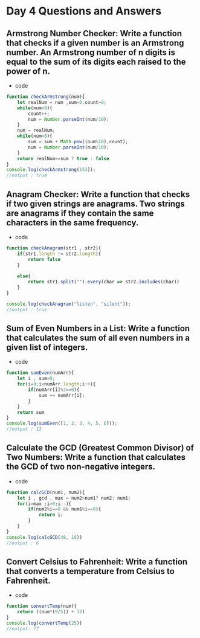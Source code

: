# Day 4 Questions and Answers

## Armstrong Number Checker: Write a function that checks if a given number is an Armstrong number. An Armstrong number of n digits is equal to the sum of its digits each raised to the power of n.

* code

```js 
function checkArmstrong(num){
    let realNum = num ,sum=0,count=0;
    while(num>0){
        count++;
        num = Number.parseInt(num/10);
    }
    num = realNum;
    while(num>0){
        sum = sum + Math.pow((num%10),count);
        num = Number.parseInt(num/10);
    }
    return realNum==sum ? true : false
}
console.log(checkArmstrong(153));
//output : true
```

## Anagram Checker: Write a function that checks if two given strings are anagrams. Two strings are anagrams if they contain the same characters in the same frequency.

* code 
```js 
function checkAnagram(str1 , str2){
    if(str1.length != str2.length){
        return false
    }
    
    else{
        return str1.split("").every(char => str2.includes(char))
    }
}

console.log(checkAnagram("listen", "silent"));
//output : true
```

## Sum of Even Numbers in a List: Write a function that calculates the sum of all even numbers in a given list of integers.

* code 
```js 
function sumEven(numArr){
    let i , sum=0;
    for(i=0;i<numArr.length;i++){
        if(numArr[i]%2==0){
            sum += numArr[i];
        }
    }
    return sum
}
console.log(sumEven([1, 2, 3, 4, 5, 6]));
//output : 12

```

## Calculate the GCD (Greatest Common Divisor) of Two Numbers: Write a function that calculates the GCD of two non-negative integers.
* code
```js
function calcGCD(num1, num2){
    let i , gcd , max = num2>num1? num2: num1;
    for(i=max ;i>0;i--){
        if(num2%i==0 && num1%i==0){
            return i;
        }
    }
}
console.log(calcGCD(48, 18))
//output : 6
```

## Convert Celsius to Fahrenheit: Write a function that converts a temperature from Celsius to Fahrenheit.
* code 
```js
function convertTemp(num){
    return ((num*(9/5)) + 32)
}
console.log(convertTemp(25))
//output: 77
```
